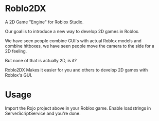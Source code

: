 # Roblo2DX

A 2D Game "Engine" for Roblox Studio.

Our goal is to introduce a new way to develop 2D games in Roblox.

We have seen people combine GUI's with actual Roblox models and combine hitboxes, we have seen people move the camera to the side for a 2D feeling.

But none of that is actually 2D, is it?

Roblo2DX Makes it easier for you and others to develop 2D games with Roblox's GUI.

# Usage

Import the Rojo project above in your Roblox game.
Enable loadstrings in ServerScriptService and you're done.
